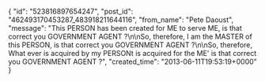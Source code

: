  {
   "id": "523816897654247",
   "post_id": "462493170453287_483918211644116",
   "from_name": "Pete Daoust",
   "message": "This PERSON has been created for ME to serve ME, is that correct you GOVERNMENT AGENT ?\n\nSo, therefore, I am the MASTER of this PERSON,  is that correct you GOVERNMENT AGENT ?\n\nSo, therefore, What ever is acquired by my PERSONt is acquired for the ME' is that correct you GOVERNMENT AGENT ?",
   "created_time": "2013-06-11T19:53:19+0000"
 }
